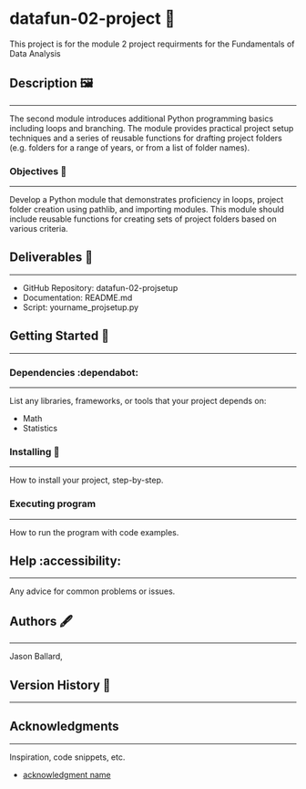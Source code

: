 # datafun-02-project :rocket:

This project is for the module 2 project requirments for the Fundamentals of Data Analysis

## Description 🖼️
__________________________________________________________________________
The second module introduces additional Python programming basics including loops and branching. The module provides practical project setup techniques and a series of reusable functions for drafting project folders (e.g. folders for a range of years, or from a list of folder names).

### Objectives 🎯
__________________________________________________________________________
Develop a Python module that demonstrates proficiency in loops, project folder creation using pathlib, and importing modules. This module should include reusable functions for creating sets of project folders based on various criteria.

## Deliverables 🚚
_________________________________________________________________________
* GitHub Repository: datafun-02-projsetup
* Documentation: README.md
* Script: yourname_projsetup.py

## Getting Started 🥇
_________________________________________________________________________

### Dependencies :dependabot:
_________________________________________________________________________
List any libraries, frameworks, or tools that your project depends on:

* Math
* Statistics

### Installing :wrench:
_________________________________________________________________________
How to install your project, step-by-step.

### Executing program
_________________________________________________________________________
How to run the program with code examples.

## Help :accessibility:
_________________________________________________________________________
Any advice for common problems or issues.

## Authors 🖋️
_________________________________________________________________________
Jason Ballard,

## Version History :checkered_flag:
__________________________________________________________________________

## Acknowledgments
_________________________________________________________________________
Inspiration, code snippets, etc.
* [acknowledgment name](link)
